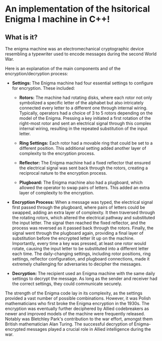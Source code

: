 # An implementation of the hsitorical Enigma I machine in C++!

## What is it? 

The enigma machine was an electromechanical cryptographic device resembling a typewriter used to encode messages during the second World War.


Here is an explanation of the main components and of the encryption/decryption process:

- **Settings:** The Enigma machine had four essential settings to configure for encryption. These included:

   - **Rotors:** The machine had rotating disks, where each rotor not only symbolized a specific letter of the alphabet but also intricately connected every letter to a different one through internal wiring. Typically, operators had a choice of 3 to 5 rotors depending on the model of the Enigma. Pressing a key initiated a first rotation of the right-most rotor and sent an electrical signal through this complex internal wiring, resulting in the repeated substitution of the input letter.

   - **Ring Settings:** Each rotor had a movable ring that could be set to a different position. This additional setting added another layer of complexity to the encryption process.

   - **Reflector:** The Enigma machine had a fixed reflector that ensured the electrical signal was sent back through the rotors, creating a reciprocal nature to the encryption process.

   - **Plugboard:** The Enigma machine also had a plugboard, which allowed the operator to swap pairs of letters. This added an extra layer of complexity to the encryption.

- **Encryption Process:** When a message was typed, the electrical signal first passed through the plugboard, where pairs of letters could be swapped, adding an extra layer of complexity. It then traversed through the rotating rotors, which altered the electrical pathway and substituted the input letter. The signal then reached the fixed reflector, and the process was reversed as it passed back through the rotors. Finally, the signal went through the plugboard again, providing a final layer of substitution before the encrypted letter lit up on the machine. Importantly, every time a key was pressed, at least one rotor would rotate, causing the input letter to be substituted into a different letter each time. The daily-changing settings, including rotor positions, ring settings, reflector configuration, and plugboard connections, made it extremely challenging for adversaries to decipher the messages.

- **Decryption:** The recipient used an Enigma machine with the same daily settings to decrypt the message. As long as the sender and receiver had the correct settings, they could communicate securely.

The strength of the Enigma code lay in its complexity, as the settings provided a vast number of possible combinations. However, it was Polish mathematicians who first broke the Enigma encryption in the 1930s. The encryption was eventually further deciphered by Allied codebreakers as newer and improved models of the machine were frequently released. Notably was Bletchley Park's contribution to the war effort, amongst them British mathematician Alan Turing. The successful decryption of Enigma-encrypted messages played a crucial role in Allied intelligence during the war.
